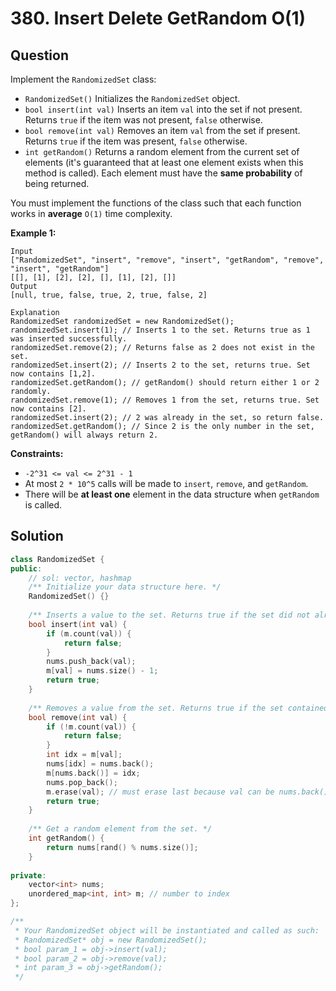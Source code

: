 # 380. Insert Delete GetRandom O\(1\)

## Question

Implement the `RandomizedSet` class:

* `RandomizedSet()` Initializes the `RandomizedSet` object.
* `bool insert(int val)` Inserts an item `val` into the set if not present. Returns `true` if the item was not present, `false` otherwise.
* `bool remove(int val)` Removes an item `val` from the set if present. Returns `true` if the item was present, `false` otherwise.
* `int getRandom()` Returns a random element from the current set of elements \(it's guaranteed that at least one element exists when this method is called\). Each element must have the **same probability** of being returned.

You must implement the functions of the class such that each function works in **average** `O(1)` time complexity.

**Example 1:**

```text
Input
["RandomizedSet", "insert", "remove", "insert", "getRandom", "remove", "insert", "getRandom"]
[[], [1], [2], [2], [], [1], [2], []]
Output
[null, true, false, true, 2, true, false, 2]

Explanation
RandomizedSet randomizedSet = new RandomizedSet();
randomizedSet.insert(1); // Inserts 1 to the set. Returns true as 1 was inserted successfully.
randomizedSet.remove(2); // Returns false as 2 does not exist in the set.
randomizedSet.insert(2); // Inserts 2 to the set, returns true. Set now contains [1,2].
randomizedSet.getRandom(); // getRandom() should return either 1 or 2 randomly.
randomizedSet.remove(1); // Removes 1 from the set, returns true. Set now contains [2].
randomizedSet.insert(2); // 2 was already in the set, so return false.
randomizedSet.getRandom(); // Since 2 is the only number in the set, getRandom() will always return 2.
```

**Constraints:**

* `-2^31 <= val <= 2^31 - 1`
* At most `2 * 10^5` calls will be made to `insert`, `remove`, and `getRandom`.
* There will be **at least one** element in the data structure when `getRandom` is called.

## Solution

```cpp
class RandomizedSet {
public:
    // sol: vector, hashmap
    /** Initialize your data structure here. */
    RandomizedSet() {}
    
    /** Inserts a value to the set. Returns true if the set did not already contain the specified element. */
    bool insert(int val) {
        if (m.count(val)) {
            return false;
        }
        nums.push_back(val);
        m[val] = nums.size() - 1;
        return true;
    }
    
    /** Removes a value from the set. Returns true if the set contained the specified element. */
    bool remove(int val) {
        if (!m.count(val)) {
            return false;
        }
        int idx = m[val];
        nums[idx] = nums.back();
        m[nums.back()] = idx;
        nums.pop_back();
        m.erase(val); // must erase last because val can be nums.back()
        return true;
    }
    
    /** Get a random element from the set. */
    int getRandom() {
        return nums[rand() % nums.size()];
    }
    
private:
    vector<int> nums;
    unordered_map<int, int> m; // number to index
};

/**
 * Your RandomizedSet object will be instantiated and called as such:
 * RandomizedSet* obj = new RandomizedSet();
 * bool param_1 = obj->insert(val);
 * bool param_2 = obj->remove(val);
 * int param_3 = obj->getRandom();
 */
```

